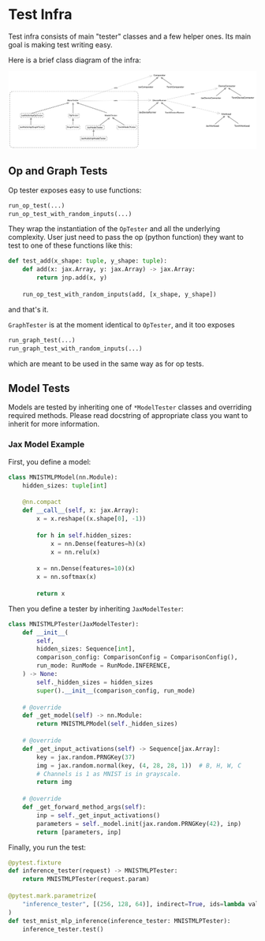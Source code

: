 # Test Infra

Test infra consists of main "tester" classes and a few helper ones. Its main goal is making test
writing easy.

Here is a brief class diagram of the infra:

![infra](./imgs/test_infra.png)

## Op and Graph Tests
Op tester exposes easy to use functions:

```python
run_op_test(...)
run_op_test_with_random_inputs(...)
```

They wrap the instantiation of the `OpTester` and all the underlying complexity. User just need to
pass the op (python function) they want to test to one of these functions like this:

```python
def test_add(x_shape: tuple, y_shape: tuple):
    def add(x: jax.Array, y: jax.Array) -> jax.Array:
        return jnp.add(x, y)

    run_op_test_with_random_inputs(add, [x_shape, y_shape])
```

and that's it.

`GraphTester` is at the moment identical to `OpTester`, and it too exposes

```python
run_graph_test(...)
run_graph_test_with_random_inputs(...)
```

which are meant to be used in the same way as for op tests.

## Model Tests

Models are tested by inheriting one of `*ModelTester` classes and overriding required methods.
Please read docstring of appropriate class you want to inherit for more information.

### Jax Model Example

First, you define a model:

```python
class MNISTMLPModel(nn.Module):
    hidden_sizes: tuple[int]

    @nn.compact
    def __call__(self, x: jax.Array):
        x = x.reshape((x.shape[0], -1))

        for h in self.hidden_sizes:
            x = nn.Dense(features=h)(x)
            x = nn.relu(x)

        x = nn.Dense(features=10)(x)
        x = nn.softmax(x)

        return x
```

Then you define a tester by inheriting `JaxModelTester`:

```python
class MNISTMLPTester(JaxModelTester):
    def __init__(
        self,
        hidden_sizes: Sequence[int],
        comparison_config: ComparisonConfig = ComparisonConfig(),
        run_mode: RunMode = RunMode.INFERENCE,
    ) -> None:
        self._hidden_sizes = hidden_sizes
        super().__init__(comparison_config, run_mode)

    # @override
    def _get_model(self) -> nn.Module:
        return MNISTMLPModel(self._hidden_sizes)

    # @override
    def _get_input_activations(self) -> Sequence[jax.Array]:
        key = jax.random.PRNGKey(37)
        img = jax.random.normal(key, (4, 28, 28, 1))  # B, H, W, C
        # Channels is 1 as MNIST is in grayscale.
        return img

    # @override
    def _get_forward_method_args(self):
        inp = self._get_input_activations()
        parameters = self._model.init(jax.random.PRNGKey(42), inp)
        return [parameters, inp]
```

Finally, you run the test:

```python
@pytest.fixture
def inference_tester(request) -> MNISTMLPTester:
    return MNISTMLPTester(request.param)

@pytest.mark.parametrize(
    "inference_tester", [(256, 128, 64)], indirect=True, ids=lambda val: f"{val}"
)
def test_mnist_mlp_inference(inference_tester: MNISTMLPTester):
    inference_tester.test()
```
